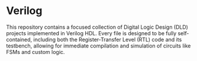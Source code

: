 # Verilog
This repository contains a focused collection of Digital Logic Design (DLD) projects implemented in Verilog HDL. Every file is designed to be fully self-contained, including both the Register-Transfer Level (RTL) code and its testbench, allowing for immediate compilation and simulation of circuits like FSMs and custom logic.
